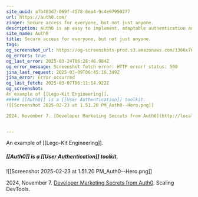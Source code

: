 ```yaml
---
site_uuid: afb403d7-069f-4578-8ea4-9c4e97950277
url: https://auth0.com/
zinger: Secure access for everyone, but not just anyone.
description: Auth0 is an easy to implement, adaptable authentication and authorization platform.
site_name: Auth0
title: Secure access for everyone, but not just anyone.
tags: 
og_screenshot_url: https://og-screenshots-prod.s3.amazonaws.com/1366x768/80/false/51017da681cdf1133998fabba2e8b6100f39ed3ee6d13446c7f78d592b067b89.jpeg
og_errors: true
og_last_error: 2025-03-24T06:28:46.984Z
og_error_message: Screenshot fetch error: HTTP error! status: 500
jina_last_request: 2025-03-09T06:45:16.349Z
jina_error: Error occurred
og_last_fetch: 2025-03-07T06:11:14.922Z
og_screenshot: 
An example of [[Lego-Kit Engineering]]. 
##### [[Auth0]] is a [[User Authentication]] toolkit. 
![[Screenshot 2025-02-23 at 1.51.20 PM_Auth0--Hero.png]]

2024, November 7. [Developer Marketing Secrets from Auth0](http://localhost:5173/). Scaling DevTools.


---
```


An example of [[Lego-Kit Engineering]]. 
##### [[Auth0]] is a [[User Authentication]] toolkit. 
![[Screenshot 2025-02-23 at 1.51.20 PM_Auth0--Hero.png]]

2024, November 7. [Developer Marketing Secrets from Auth0](http://localhost:5173/). Scaling DevTools.

